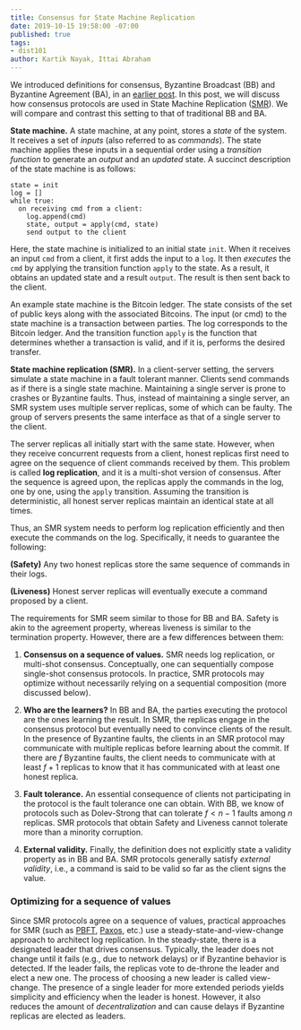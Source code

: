 ```yaml
---
title: Consensus for State Machine Replication
date: 2019-10-15 19:58:00 -07:00
published: true
tags:
- dist101
author: Kartik Nayak, Ittai Abraham
---
```


We introduced definitions for consensus, Byzantine Broadcast (BB) and Byzantine Agreement (BA), in an [earlier post](https://decentralizedthoughts.github.io/2019-06-27-defining-consensus/). In this post, we will discuss how consensus protocols are used in State Machine Replication ([SMR](https://en.wikipedia.org/wiki/State_machine_replication)). We will compare and contrast this setting to that of traditional BB and BA. 

**State machine.** A state machine, at any point, stores a *state* of the system. It receives a set of *inputs* (also referred to as *commands*). The state machine applies these inputs in a sequential order using a *transition function* to generate an *output* and an *updated* state. A succinct description of the state machine is as follows:

```
state = init
log = []
while true:
  on receiving cmd from a client:
    log.append(cmd)
    state, output = apply(cmd, state)
    send output to the client
```

Here, the state machine is initialized to an initial state `init`. When it receives an input `cmd` from a client, it first adds the input to a `log`. It then *executes* the `cmd` by applying the transition function `apply` to the state. As a result, it obtains an updated state and a result `output`. The result is then sent back to the client.

An example state machine is the Bitcoin ledger. The state consists of the set of public keys along with the associated Bitcoins. The input (or cmd) to the state machine is a transaction between parties. The log corresponds to the Bitcoin ledger. And the transition function `apply` is the function that determines whether a transaction is valid, and if it is, performs the desired transfer.

**State machine replication (SMR).** In a client-server setting, the servers simulate a state machine in a fault tolerant manner. Clients send commands as if there is a single state machine. Maintaining a single server is prone to crashes or Byzantine faults. Thus, instead of maintaining a single server, an SMR system uses multiple server replicas, some of which can be faulty. The group of servers presents the same interface as that of a single server to the client.

The server replicas all initially start with the same state. However, when they receive concurrent requests from a client, honest replicas first need to agree on the sequence of client commands received by them. This problem is called **log replication**, and it is a multi-shot version of consensus. After the sequence is agreed upon, the replicas apply the commands in the log, one by one, using the `apply` transition. Assuming the transition is deterministic, all honest server replicas maintain an identical state at all times.

Thus, an SMR system needs to perform log replication efficiently and then execute the commands on the log. Specifically, it needs to guarantee the following:

**(Safety)** Any two honest replicas store the same sequence of commands in their logs.

**(Liveness)** Honest server replicas will eventually execute a command proposed by a client.

The requirements for SMR seem similar to those for BB and BA. Safety is akin to the agreement property, whereas liveness is similar to the termination property. However, there are a few differences between them:
1. **Consensus on a sequence of values.** SMR  needs log replication, or multi-shot consensus. Conceptually, one can sequentially compose single-shot consensus protocols. In practice, SMR protocols may optimize without necessarily relying on a sequential composition (more discussed below).

2. **Who are the learners?** In BB and BA, the parties executing the protocol are the ones learning the result. In SMR, the replicas engage in the consensus protocol but eventually need to convince clients of the result. In the presence of Byzantine faults, the clients in an SMR protocol may communicate with multiple replicas before learning about the commit. If there are $f$ Byzantine faults, the client needs to communicate with at least $f+1$ replicas to know that it has communicated with at least one honest replica.

3. **Fault tolerance.** An essential consequence of clients not participating in the protocol is the fault tolerance one can obtain. With BB, we know of protocols such as Dolev-Strong that can tolerate $f < n-1$ faults among $n$ replicas. SMR protocols that obtain Safety and Liveness cannot tolerate more than a minority corruption.

4. **External validity.** Finally, the definition does not explicitly state a validity property as in BB and BA. SMR protocols generally satisfy *external validity*, i.e., a command is said to be valid so far as the client signs the value.

### Optimizing for a sequence of values

Since SMR protocols agree on a sequence of values, practical approaches for SMR (such as [PBFT](http://pmg.csail.mit.edu/papers/osdi99.pdf), [Paxos](https://lamport.azurewebsites.net/pubs/paxos-simple.pdf), etc.) use a steady-state-and-view-change approach to architect log replication. In the steady-state, there is a designated leader that drives consensus. Typically, the leader does not change until it fails (e.g., due to network delays) or if Byzantine behavior is detected. If the leader fails, the replicas vote to de-throne the leader and elect a new one. The process of choosing a new leader is called view-change. The presence of a single leader for more extended periods yields simplicity and efficiency when the leader is honest. However, it also reduces the amount of *decentralization* and can cause delays if Byzantine replicas are elected as leaders.
